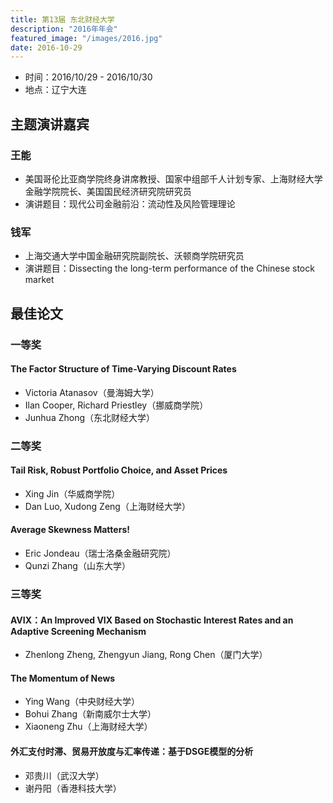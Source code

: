 ```yaml
---
title: 第13届 东北财经大学
description: "2016年年会"
featured_image: "/images/2016.jpg"
date: 2016-10-29
---
```


- 时间：2016/10/29 - 2016/10/30
- 地点：辽宁大连

<!--more-->

## 主题演讲嘉宾

### 王能

- 美国哥伦比亚商学院终身讲席教授、国家中组部千人计划专家、上海财经大学金融学院院长、美国国民经济研究院研究员
- 演讲题目：现代公司金融前沿：流动性及风险管理理论

### 钱军

- 上海交通大学中国金融研究院副院长、沃顿商学院研究员
- 演讲题目：Dissecting the long-term performance of the Chinese stock market

## 最佳论文

### 一等奖

#### The Factor Structure of Time-Varying Discount Rates

- Victoria Atanasov（曼海姆大学）
- Ilan Cooper, Richard Priestley（挪威商学院）
- Junhua Zhong（东北财经大学）

### 二等奖

#### Tail Risk, Robust Portfolio Choice, and Asset Prices

- Xing Jin（华威商学院）
- Dan Luo,  Xudong Zeng（上海财经大学）

#### Average Skewness Matters!

- Eric Jondeau（瑞士洛桑金融研究院）
- Qunzi Zhang（山东大学）

### 三等奖

#### AVIX：An Improved VIX Based on Stochastic Interest Rates and an Adaptive Screening Mechanism

- Zhenlong Zheng, Zhengyun Jiang, Rong Chen（厦门大学）

#### The Momentum of News

- Ying Wang（中央财经大学）
- Bohui Zhang（新南威尔士大学）
- Xiaoneng Zhu（上海财经大学）

#### 外汇支付时滞、贸易开放度与汇率传递：基于DSGE模型的分析

- 邓贵川（武汉大学）
- 谢丹阳（香港科技大学）